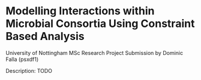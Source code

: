 # Modelling Interactions within Microbial Consortia Using Constraint Based Analysis

University of Nottingham MSc Research Project
Submission by Dominic Falla (psxdf1)

Description:
TODO



